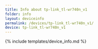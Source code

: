 ```yaml
---
title: Info about tp-link_tl-wr740n_v1
folder: info
layout: deviceinfo
permalink: /devices/tp-link_tl-wr740n_v1/
device: tp-link_tl-wr740n_v1
---
```

{% include templates/device_info.md %}
